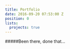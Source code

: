 ```yaml
---
title: Portfolio
date: 2016-09-20 07:53:00 Z
position: 0
lists:
  projects: true
---
```


#####Been there, done that...
